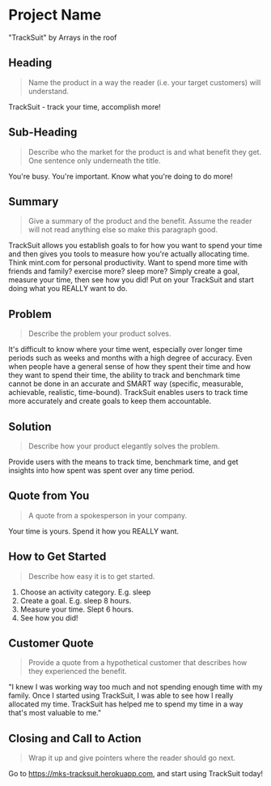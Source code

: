 # Project Name #
"TrackSuit" by Arrays in the roof
<!--
> This material was originally posted [here](http://www.quora.com/What-is-Amazons-approach-to-product-development-and-product-management). It is reproduced here for posterities sake.

There is an approach called "working backwards" that is widely used at Amazon. They work backwards from the customer, rather than starting with an idea for a product and trying to bolt customers onto it. While working backwards can be applied to any specific product decision, using this approach is especially important when developing new products or features.

For new initiatives a product manager typically starts by writing an internal press release announcing the finished product. The target audience for the press release is the new/updated product's customers, which can be retail customers or internal users of a tool or technology. Internal press releases are centered around the customer problem, how current solutions (internal or external) fail, and how the new product will blow away existing solutions.

If the benefits listed don't sound very interesting or exciting to customers, then perhaps they're not (and shouldn't be built). Instead, the product manager should keep iterating on the press release until they've come up with benefits that actually sound like benefits. Iterating on a press release is a lot less expensive than iterating on the product itself (and quicker!).

If the press release is more than a page and a half, it is probably too long. Keep it simple. 3-4 sentences for most paragraphs. Cut out the fat. Don't make it into a spec. You can accompany the press release with a FAQ that answers all of the other business or execution questions so the press release can stay focused on what the customer gets. My rule of thumb is that if the press release is hard to write, then the product is probably going to suck. Keep working at it until the outline for each paragraph flows.

Oh, and I also like to write press-releases in what I call "Oprah-speak" for mainstream consumer products. Imagine you're sitting on Oprah's couch and have just explained the product to her, and then you listen as she explains it to her audience. That's "Oprah-speak", not "Geek-speak".

Once the project moves into development, the press release can be used as a touchstone; a guiding light. The product team can ask themselves, "Are we building what is in the press release?" If they find they're spending time building things that aren't in the press release (overbuilding), they need to ask themselves why. This keeps product development focused on achieving the customer benefits and not building extraneous stuff that takes longer to build, takes resources to maintain, and doesn't provide real customer benefit (at least not enough to warrant inclusion in the press release).
 -->

## Heading ##
  > Name the product in a way the reader (i.e. your target customers) will understand.

TrackSuit - track your time, accomplish more!

## Sub-Heading ##
  > Describe who the market for the product is and what benefit they get. One sentence only underneath the title.

  You're busy. You're important. Know what you're doing to do more!

## Summary ##
  > Give a summary of the product and the benefit. Assume the reader will not read anything else so make this paragraph good.

  TrackSuit allows you establish goals to for how you want to spend your time and then gives you tools to measure how you're actually allocating time. Think mint.com for personal productivity. Want to spend more time with friends and family? exercise more? sleep more? Simply create a goal, measure your time, then see how you did! Put on your TrackSuit and start doing what you REALLY want to do.

## Problem ##
  > Describe the problem your product solves.

  It's difficult to know where your time went, especially over longer time periods such as weeks and months with a high degree of accuracy. Even when people have a general sense of how they spent their time and how they want to spend their time, the ability to track and benchmark time cannot be done in an accurate and SMART way (specific, measurable, achievable, realistic, time-bound). TrackSuit enables users to track time more accurately and create goals to keep them accountable.


## Solution ##
  > Describe how your product elegantly solves the problem.

  Provide users with the means to track time, benchmark time, and get insights into how spent was spent over any time period.

## Quote from You ##
  > A quote from a spokesperson in your company.

  Your time is yours. Spend it how you REALLY want.

## How to Get Started ##
  > Describe how easy it is to get started.

  1) Choose an activity category. E.g. sleep
  2) Create a goal. E.g. sleep 8 hours.
  3) Measure your time. Slept 6 hours.
  4) See how you did!

## Customer Quote ##
  > Provide a quote from a hypothetical customer that describes how they experienced the benefit.

  "I knew I was working way too much and not spending enough time with my family. Once I started using TrackSuit, I was able to see how I really allocated my time. TrackSuit has helped me to spend my time in a way that's most valuable to me."

## Closing and Call to Action ##
  > Wrap it up and give pointers where the reader should go next.

  Go to https://mks-tracksuit.herokuapp.com, and start using TrackSuit today!
